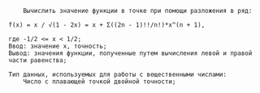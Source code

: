 
		Вычислить значение функции в точке при помощи разложения в ряд:

	f(x) = x / √(1 - 2x) = x + Σ((2n - 1)!!/n!)*x^(n + 1),

	где -1/2 <= x < 1/2;
	Ввод: значение x, точность;
	Вывод: значения функции, полученные путем вычисления левой и правой части равенства;

	Тип данных, используемых для работы с вещественными числами:
		Число с плавающей точкой двойной точности; 
